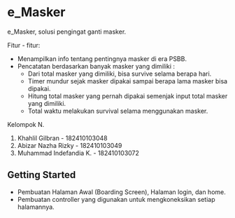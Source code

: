 # e_Masker
e_Masker, solusi pengingat ganti masker.

Fitur - fitur:
- Menampilkan info tentang pentingnya masker di era PSBB.
- Pencatatan berdasarkan banyak masker yang dimiliki :
    - Dari total masker yang dimiliki, bisa survive selama berapa hari.
    - Timer mundur sejak masker dipakai sampai berapa lama masker bisa dipakai.
    - Hitung total masker yang pernah dipakai semenjak input total masker yang dimiliki.
    - Total waktu melakukan survival selama menggunakan masker.

Kelompok N.

1. Khahlil Gilbran         - 182410103048
2. Abizar Nazha Rizky      - 182410103049
3. Muhammad Indefandia K.  - 182410103072

## Getting Started

- Pembuatan Halaman Awal (Boarding Screen), Halaman login, dan home.
- Pembuatan controller yang digunakan untuk mengkoneksikan setiap halamannya.